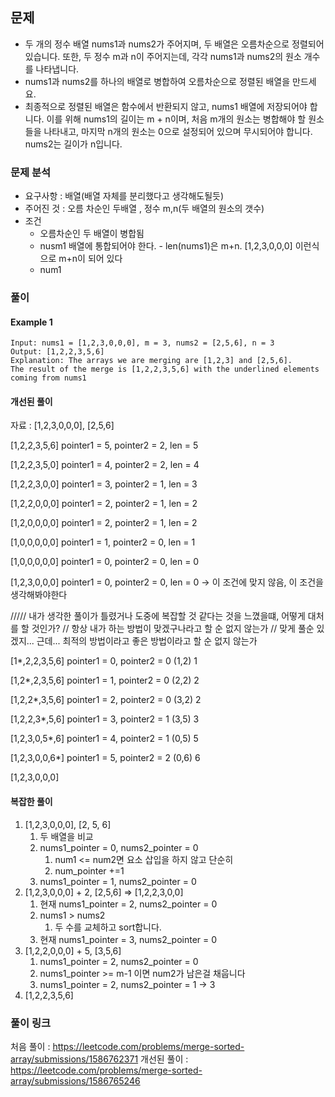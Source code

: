 ## 문제

- 두 개의 정수 배열 nums1과 nums2가 주어지며, 두 배열은 오름차순으로 정렬되어 있습니다. 또한, 두 정수 m과 n이 주어지는데, 각각 nums1과 nums2의 원소 개수를 나타냅니다.
- nums1과 nums2를 하나의 배열로 병합하여 오름차순으로 정렬된 배열을 만드세요.
- 최종적으로 정렬된 배열은 함수에서 반환되지 않고, nums1 배열에 저장되어야 합니다. 이를 위해 nums1의 길이는 m + n이며, 처음 m개의 원소는 병합해야 할 원소들을 나타내고, 마지막 n개의 원소는
  0으로 설정되어 있으며 무시되어야 합니다. nums2는 길이가 n입니다.

### 문제 분석

- 요구사항 : 배열(배열 자체를 분리했다고 생각해도될듯)
- 주어진 것 : 오름 차순인 두배열 , 정수 m,n(두 배열의 원소의 갯수)
- 조건
    - 오름차순인 두 배열이 병합됨
    - nusm1 배열에 통합되어야 한다. - len(nums1)은 m+n. [1,2,3,0,0,0] 이런식으로 m+n이 되어 있다
    - num1

### 풀이

#### Example 1

~~~text
Input: nums1 = [1,2,3,0,0,0], m = 3, nums2 = [2,5,6], n = 3
Output: [1,2,2,3,5,6]
Explanation: The arrays we are merging are [1,2,3] and [2,5,6].
The result of the merge is [1,2,2,3,5,6] with the underlined elements coming from nums1
~~~

#### 개선된 풀이

자료 : [1,2,3,0,0,0], [2,5,6]

[1,2,2,3,5,6] pointer1 = 5, pointer2 = 2, len = 5

[1,2,2,3,5,0] pointer1 = 4, pointer2 = 2, len = 4

[1,2,2,3,0,0] pointer1 = 3, pointer2 = 1, len = 3

[1,2,2,0,0,0] pointer1 = 2, pointer2 = 1, len = 2

[1,2,0,0,0,0] pointer1 = 2, pointer2 = 1, len = 2

[1,0,0,0,0,0] pointer1 = 1, pointer2 = 0, len = 1

[1,0,0,0,0,0] pointer1 = 0, pointer2 = 0, len = 0

[1,2,3,0,0,0] pointer1 = 0, pointer2 = 0, len = 0 -> 이 조건에 맞지 않음, 이 조건을 생각해봐야한다


///// 내가 생각한 풀이가 틀렸거나 도중에 복잡할 것 같다는 것을 느꼈을떄, 어떻게 대처를 할 것인가?
// 항상 내가 하는 방법이 맞겠구나라고 할 순 없지 않는가
// 맞게 풀순 있겠지... 근데...  최적의 방법이라고 좋은 방법이라고 할 순 없지 않는가

[1*,2,2,3,5,6] pointer1 = 0, pointer2 = 0 (1,2) 1

[1,2*,2,3,5,6] pointer1 = 1, pointer2 = 0 (2,2) 2

[1,2,2*,3,5,6] pointer1 = 2, pointer2 = 0 (3,2) 2

[1,2,2,3*,5,6] pointer1 = 3, pointer2 = 1 (3,5) 3

[1,2,3,0,5*,6] pointer1 = 4, pointer2 = 1 (0,5) 5

[1,2,3,0,0,6*] pointer1 = 5, pointer2 = 2 (0,6) 6

[1,2,3,0,0,0]







#### 복잡한 풀이

1. [1,2,3,0,0,0], [2, 5, 6]
    1. 두 배열을 비교
    2. nums1_pointer = 0, nums2_pointer = 0
        1. num1 <= num2면 요소 삽입을 하지 않고 단순히
        2. num_pointer +=1
    3. nums1_pointer = 1, nums2_pointer = 0
2. [1,2,3,0,0,0] + 2, [2,5,6] => [1,2,2,3,0,0]
    1. 현재 nums1_pointer = 2, nums2_pointer = 0
    2. nums1 > nums2
        1. 두 수를 교체하고 sort합니다.
    3. 현재 nums1_pointer = 3, nums2_pointer = 0
3. [1,2,2,0,0,0] + 5, [3,5,6]
    1. nums1_pointer = 2, nums2_pointer = 0
    2. nums1_pointer >= m-1 이면 num2가 남은걸 채웁니다
    3. nums1_pointer = 2, nums2_pointer = 1 -> 3
4. [1,2,2,3,5,6]

### 풀이 링크

처음 풀이 : https://leetcode.com/problems/merge-sorted-array/submissions/1586762371
개선된 풀이 : https://leetcode.com/problems/merge-sorted-array/submissions/1586765246